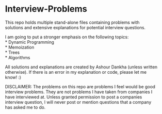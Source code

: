 # Interview-Problems
This repo holds multiple stand-alone files containing problems with solutions and extensive explanations for potential interview questions. <br />

I am going to put a stronger emphasis on the following topics: <br />
    * Dynamic Programming <br />
    * Memoization <br />
    * Trees <br />
    * Algorithms <br />

All solutions and explanations are created by Ashour Dankha (unless written otherwise). If there is an error in my explanation or code, please let me know! :)


DISCLAIMER: The problems on this repo are problems I feel would be good interview problems. They are not problems I have taken from companies I have interviewed at. Unless granted permission to post a companies interview question, I will never post or mention questions that a company has asked me to do.
